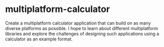 # multiplatform-calculator
Create a multiplatform calculator application that can build on as many diverse platforms as possible. I hope to learn about different multiplatform libraries and explore the challenges of designing such applications using a calculator as an example format. 
